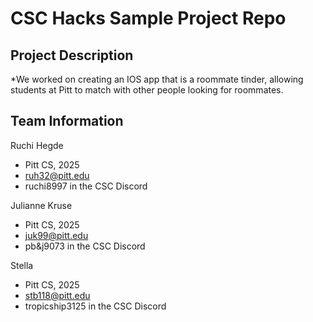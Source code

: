 # CSC Hacks Sample Project Repo
## Project Description
*We worked on creating an IOS app that is a roommate tinder, allowing students at Pitt to match with other people looking for roommates. 

## Team Information
Ruchi Hegde
* Pitt CS, 2025
* ruh32@pitt.edu
* ruchi8997 in the CSC Discord

Julianne Kruse
* Pitt CS, 2025
* juk99@pitt.edu
* pb&j9073 in the CSC Discord

Stella
* Pitt CS, 2025
* stb118@pitt.edu
* tropicship3125 in the CSC Discord
